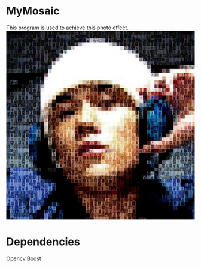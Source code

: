 # MyMosaic

This program is used to achieve this photo effect.
![Image text](Example.jpg)

# Dependencies
Opencv
Boost
